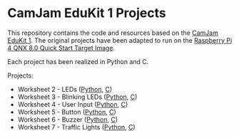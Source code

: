 # CamJam EduKit 1 Projects

This repository contains the code and resources based on the [CamJam EduKit 1](https://camjam.me/?page_id=236). The original projects have been adapted to run on the [Raspberry Pi 4 QNX 8.0 Quick Start Target Image](https://gitlab.com/qnx/quick-start-images/raspberry-pi-qnx-8.0-quick-start-image).

Each project has been realized in Python and C.

Projects:
* Worksheet 2 - LEDs ([Python](./worksheet2/python/), [C](./worksheet2/C/))
* Worksheet 3 - Blinking LEDs ([Python](./worksheet3/python/), [C](./worksheet3/C/))
* Worksheet 4 - User Input ([Python](./worksheet4/python/), [C](./worksheet4/C/))
* Worksheet 5 - Button ([Python](./worksheet5/python/), [C](./worksheet5/C/))
* Worksheet 6 - Buzzer ([Python](./worksheet6/python/), [C](./worksheet6/C/))
* Worksheet 7 - Traffic Lights ([Python](./worksheet7/python/), [C](./worksheet7/C/))